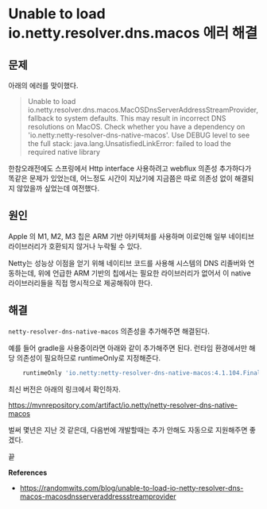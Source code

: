 # Unable to load io.netty.resolver.dns.macos 에러 해결

## 문제

아래의 에러를 맞이했다.

> Unable to load io.netty.resolver.dns.macos.MacOSDnsServerAddressStreamProvider, fallback to system defaults. This may result in incorrect DNS resolutions on MacOS. Check whether you have a dependency on 'io.netty:netty-resolver-dns-native-macos'. Use DEBUG level to see the full stack: java.lang.UnsatisfiedLinkError: failed to load the required native library

한참오래전에도 스프링에서 Http interface 사용하려고 webflux 의존성 추가하다가 똑같은 문제가 있었는데, 어느정도 시간이 지났기에 지금쯤은 따로 의존성 없이 해결되지 않았을까 싶었는데 여전했다.

## 원인

Apple 의 M1, M2, M3 칩은 ARM 기반 아키텍처를 사용하며 이로인해 일부 네이티브 라이브러리가 호환되지 않거나 누락될 수 있다.

Netty는 성능상 이점을 얻기 위해 네이티브 코드를 사용해 시스템의 DNS 리졸버와 연동하는데, 위에 언급한 ARM 기반의 칩에서는 필요한 라이브러리가 없어서 이 native 라이브러리들을 직접 명시적으로 제공해줘야 한다.

## 해결

`netty-resolver-dns-native-macos` 의존성을 추가해주면 해결된다.

예를 들어 gradle을 사용중이라면 아래와 같이 추가해주면 된다. 런타임 환경에서만 해당 의존성이 필요하므로 runtimeOnly로 지정해준다.

```groovy
    runtimeOnly 'io.netty:netty-resolver-dns-native-macos:4.1.104.Final:osx-aarch_64'
```

최신 버전은 아래의 링크에서 확인하자.

https://mvnrepository.com/artifact/io.netty/netty-resolver-dns-native-macos

벌써 몇년은 지난 것 같은데, 다음번에 개발할때는 추가 안해도 자동으로 지원해주면 좋겠다.

끝

**References**

- https://randomwits.com/blog/unable-to-load-io-netty-resolver-dns-macos-macosdnsserveraddressstreamprovider
